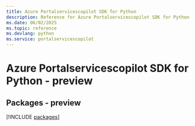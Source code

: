 ```yaml
---
title: Azure Portalservicescopilot SDK for Python
description: Reference for Azure Portalservicescopilot SDK for Python
ms.date: 06/02/2025
ms.topic: reference
ms.devlang: python
ms.service: portalservicescopilot
---
```

# Azure Portalservicescopilot SDK for Python - preview
## Packages - preview
[!INCLUDE [packages](portalservicescopilot-index.md)]
